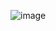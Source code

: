![image](https://github.com/Rinot22/personal_diary_natsia/assets/46248972/77011cf6-96c1-4565-944e-e5157246871f)
